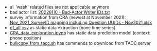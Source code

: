 * all 'wash' related files are not applicable anymore
* bad actor list: [20220110 - Bad-Actor Writer IDs.txt](https://github.com/ZepengHuo/CRA/blob/data_acquire/20220110%20-%20Bad-Actor%20Writer%20IDs.txt "20220110 - Bad-Actor Writer IDs.txt")
* survey information from CRA (newest at November 2021): [Nov_2021_SurveyID mapping including Question UUIDs - Nov2021.xlsx](https://github.com/ZepengHuo/CRA/blob/data_acquire/Nov_2021_SurveyID%20mapping%20including%20Question%20UUIDs%20%20-%20Nov2021.xlsx "Nov_2021_SurveyID mapping including Question UUIDs  - Nov2021.xlsx")
* [df_all.csv](https://github.com/ZepengHuo/CRA/blob/data_acquire/df_all.csv "df_all.csv") as static data extraction (none time series)
* [CRA_data_exploration.ipynb](https://github.com/ZepengHuo/CRA/blob/data_acquire/CRA_data_exploration.ipynb "CRA_data_exploration.ipynb") has static data prediction model (context: phone position)
* [bulkcopy_from_tacc.sh](https://github.com/ZepengHuo/CRA/blob/data_acquire/bulkcopy_from_tacc.sh "bulkcopy_from_tacc.sh") has commends to download from TACC server
